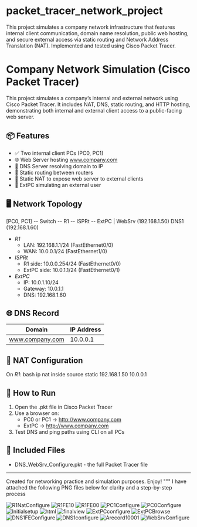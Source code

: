 # packet_tracer_network_project
This project simulates a company network infrastructure that features internal client communication, domain name resolution, public web hosting, and secure external access via static routing and Network Address Translation (NAT). Implemented and tested using Cisco Packet Tracer.

# Company Network Simulation (Cisco Packet Tracer)

This project simulates a company’s internal and external network using Cisco Packet Tracer. It includes NAT, DNS, static routing, and HTTP hosting, demonstrating both internal and external client access to a public-facing web server.

## 📦 Features

- ✅ Two internal client PCs (PC0, PC1)
- 🌐 Web Server hosting www.company.com
- 📡 DNS Server resolving domain to IP
- 🔁 Static routing between routers
- 🔄 Static NAT to expose web server to external clients
- 🧭 ExtPC simulating an external user

## 🖥 Network Topology


[PC0, PC1] -- Switch -- R1 -- ISPRt -- ExtPC
                      |
                    WebSrv (192.168.1.50)
                    DNS1   (192.168.1.60)


- *R1*
  - LAN: 192.168.1.1/24 (FastEthernet0/0)
  - WAN: 10.0.0.1/24 (FastEthernet1/0)
- *ISPRt*
  - R1 side: 10.0.0.254/24 (FastEthernet0/0)
  - ExtPC side: 10.0.1.1/24 (FastEthernet0/1)
- *ExtPC*
  - IP: 10.0.1.10/24
  - Gateway: 10.0.1.1
  - DNS: 192.168.1.60

## 🌐 DNS Record

| Domain           | IP Address    |
|------------------|---------------|
| www.company.com  | 10.0.0.1      |

## 🔁 NAT Configuration

On *R1*:
bash
ip nat inside source static 192.168.1.50 10.0.0.1


## 🧪 How to Run

1. Open the .pkt file in Cisco Packet Tracer
2. Use a browser on:
   - PC0 or PC1 → http://www.company.com
   - ExtPC → http://www.company.com
3. Test DNS and ping paths using CLI on all PCs

## 📂 Included Files

- DNS_WebSrv_Configure.pkt - the full Packet Tracer file

---

Created for networking practice and simulation purposes. Enjoy!
"""
I have attached the following PNG files below for clarity and a step-by-step process

![R1NatConfigure](https://github.com/user-attachments/assets/c3f4f49f-6ff6-4614-a6db-5f84b72795ea)
![R1FE10](https://github.com/user-attachments/assets/8f58ec0d-64ce-4d19-8e20-e3727c4ada16)
![R1FE00](https://github.com/user-attachments/assets/50a933e6-ef2f-442e-9532-55f2f15b72a2)
![PC1Configure](https://github.com/user-attachments/assets/b856e3c0-6b43-4876-b3fb-5ef43780bd02)
![PC0Configure](https://github.com/user-attachments/assets/634d59d0-1ebe-4f9f-b6d8-3a13f638d13b)
![Initialsetup](https://github.com/user-attachments/assets/e82ab4f5-d437-4107-8f07-5600dc168ea4)
![html](https://github.com/user-attachments/assets/a655fb50-b4b6-491b-a0f4-ba5ffee6b798)
![finalview](https://github.com/user-attachments/assets/12ea059d-7e91-4494-b3bd-94281dc76e2f)
![ExtPCconfigure](https://github.com/user-attachments/assets/116d664a-b5bb-43d1-9e7c-c3f12b169cd3)
![ExtPCBrowse](https://github.com/user-attachments/assets/7e9fb21d-19d5-4a3b-9769-808f4f0474bb)
![DNS1FEConfigure](https://github.com/user-attachments/assets/e276b96f-c2f5-4a9d-97aa-3bfa716eaefc)
![DNS1configure](https://github.com/user-attachments/assets/26d7b955-2e80-4c58-9d9e-ad01336c6933)
![Arecord10001](https://github.com/user-attachments/assets/b7ca2f10-6d04-4a29-a627-53dbc7d3a69d)
![WebSrvConfigure](https://github.com/user-attachments/assets/94201c5d-92f6-47c7-b9d4-220fcb12895e)

